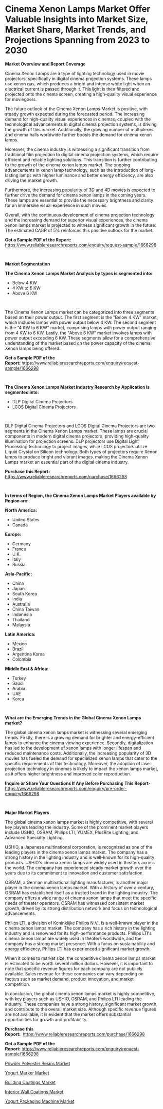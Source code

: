 <p><h1>Cinema Xenon Lamps Market Offer Valuable Insights into Market Size, Market Share, Market Trends, and Projections Spanning from 2023 to 2030</h1></p><p><strong>Market Overview and Report Coverage</strong></p>
<p><p>Cinema Xenon Lamps are a type of lighting technology used in movie projectors, specifically in digital cinema projection systems. These lamps use xenon gas, which produces a bright and intense white light when an electrical current is passed through it. This light is then filtered and projected onto the cinema screen, creating a high-quality visual experience for moviegoers.</p><p>The future outlook of the Cinema Xenon Lamps Market is positive, with steady growth expected during the forecasted period. The increasing demand for high-quality visual experiences in cinemas, coupled with the technological advancements in digital cinema projection systems, is driving the growth of this market. Additionally, the growing number of multiplexes and cinema halls worldwide further boosts the demand for cinema xenon lamps.</p><p>Moreover, the cinema industry is witnessing a significant transition from traditional film projection to digital cinema projection systems, which require efficient and reliable lighting solutions. This transition is further contributing to the growth of the cinema xenon lamps market. The ongoing advancements in xenon lamp technology, such as the introduction of long-lasting lamps with higher luminance and better energy efficiency, are also driving the market growth.</p><p>Furthermore, the increasing popularity of 3D and 4D movies is expected to further drive the demand for cinema xenon lamps in the coming years. These lamps are essential to provide the necessary brightness and clarity for an immersive visual experience in such movies.</p><p>Overall, with the continuous development of cinema projection technology and the increasing demand for superior visual experiences, the cinema xenon lamps market is projected to witness significant growth in the future. The estimated CAGR of 5% reinforces this positive outlook for the market.</p></p>
<p><strong>Get a Sample PDF of the Report:</strong> <a href="https://www.reliableresearchreports.com/enquiry/request-sample/1666298">https://www.reliableresearchreports.com/enquiry/request-sample/1666298</a></p>
<p>&nbsp;</p>
<p><strong>Market Segmentation</strong></p>
<p><strong>The Cinema Xenon Lamps Market Analysis by types is segmented into:</strong></p>
<p><ul><li>Below 4 KW</li><li>4 KW to 6 KW</li><li>Above 6 KW</li></ul></p>
<p>&nbsp;</p>
<p><p>The Cinema Xenon Lamps market can be categorized into three segments based on their power output. The first segment is the "Below 4 KW" market, which includes lamps with power output below 4 KW. The second segment is the "4 KW to 6 KW" market, comprising lamps with power output ranging from 4 KW to 6 KW. Lastly, the "Above 6 KW" market involves lamps with power output exceeding 6 KW. These segments allow for a comprehensive understanding of the market based on the power capacity of the cinema Xenon lamps being offered.</p></p>
<p><strong>Get a Sample PDF of the Report:</strong>&nbsp;<a href="https://www.reliableresearchreports.com/enquiry/request-sample/1666298">https://www.reliableresearchreports.com/enquiry/request-sample/1666298</a></p>
<p>&nbsp;</p>
<p><strong>The Cinema Xenon Lamps Market Industry Research by Application is segmented into:</strong></p>
<p><ul><li>DLP Digital Cinema Projectors</li><li>LCOS Digital Cinema Projectors</li></ul></p>
<p>&nbsp;</p>
<p><p>DLP Digital Cinema Projectors and LCOS Digital Cinema Projectors are two segments in the Cinema Xenon Lamps market. These lamps are crucial components in modern digital cinema projectors, providing high-quality illumination for projection screens. DLP projectors use Digital Light Processing technology to project images, while LCOS projectors utilize Liquid Crystal on Silicon technology. Both types of projectors require Xenon lamps to produce bright and vibrant images, making the Cinema Xenon Lamps market an essential part of the digital cinema industry.</p></p>
<p><strong>Purchase this Report:</strong>&nbsp; <a href="https://www.reliableresearchreports.com/purchase/1666298">https://www.reliableresearchreports.com/purchase/1666298</a></p>
<p>&nbsp;</p>
<p><strong>In terms of Region, the Cinema Xenon Lamps Market Players available by Region are:</strong></p>
<p>
    <p> <strong> North America: </strong>
        <ul>
            <li>United States</li>
            <li>Canada</li>
        </ul>
        </p> 
    <p> <strong> Europe: </strong>
        <ul>
            <li>Germany</li>
            <li>France</li>
            <li>U.K.</li>
            <li>Italy</li>
            <li>Russia</li>
        </ul>
        </p> 
    <p> <strong> Asia-Pacific: </strong>
        <ul>
            <li>China</li>
            <li>Japan</li>
            <li>South Korea</li>
            <li>India</li>
            <li>Australia</li>
            <li>China Taiwan</li>
            <li>Indonesia</li>
            <li>Thailand</li>
            <li>Malaysia</li>
        </ul>
        </p> 
    <p> <strong> Latin America: </strong>
        <ul>
            <li>Mexico</li>
            <li>Brazil</li>
            <li>Argentina Korea</li>
            <li>Colombia</li>
        </ul>
        </p> 
    <p> <strong> Middle East & Africa: </strong>
        <ul>
            <li>Turkey</li>
            <li>Saudi</li>
            <li>Arabia</li>
            <li>UAE</li>
            <li>Korea</li>
        </ul>
    </p>
    </p>
<p>&nbsp;</p>
<p><strong>What are the Emerging Trends in the Global Cinema Xenon Lamps market?</strong></p>
<p><p>The global cinema xenon lamps market is witnessing several emerging trends. Firstly, there is a growing demand for brighter and energy-efficient lamps to enhance the cinema viewing experience. Secondly, digitalization has led to the development of xenon lamps with longer lifespan and reduced maintenance costs. Additionally, the increasing popularity of 3D movies has fueled the demand for specialized xenon lamps that cater to the specific requirements of this technology. Moreover, the adoption of laser projection technology in cinemas is likely to impact the xenon lamps market, as it offers higher brightness and improved color reproduction.</p></p>
<p><strong>Inquire or Share Your Questions If Any Before Purchasing This Report</strong>- <a href="https://www.reliableresearchreports.com/enquiry/pre-order-enquiry/1666298">https://www.reliableresearchreports.com/enquiry/pre-order-enquiry/1666298</a></p>
<p>&nbsp;</p>
<p><strong>Major Market Players</strong></p>
<p><p>The global cinema xenon lamps market is highly competitive, with several key players leading the industry. Some of the prominent market players include USHIO, OSRAM, Philips LTI, YUMEX, PlusRite Lighting, and Advanced Specialty Lighting.</p><p>USHIO, a Japanese multinational corporation, is recognized as one of the leading players in the cinema xenon lamps market. The company has a strong history in the lighting industry and is well-known for its high-quality products. USHIO's cinema xenon lamps are widely used in theaters across the world. The company has experienced steady market growth over the years due to its commitment to innovation and customer satisfaction.</p><p>OSRAM, a German multinational lighting manufacturer, is another major player in the cinema xenon lamps market. With a history of over a century, OSRAM has established itself as a trusted brand in the lighting industry. The company offers a wide range of cinema xenon lamps that meet the specific needs of theater operators. OSRAM has witnessed consistent market growth, driven by its strong distribution network and focus on technological advancements.</p><p>Philips LTI, a division of Koninklijke Philips N.V., is a well-known player in the cinema xenon lamps market. The company has a rich history in the lighting industry and is renowned for its high-performance products. Philips LTI's cinema xenon lamps are widely used in theaters worldwide, and the company has a strong market presence. With a focus on sustainability and energy efficiency, Philips LTI has experienced significant market growth.</p><p>When it comes to market size, the competitive cinema xenon lamps market is estimated to be worth several million dollars. However, it is important to note that specific revenue figures for each company are not publicly available. Sales revenue for these companies can vary depending on factors such as market demand, product innovation, and market competition.</p><p>In conclusion, the global cinema xenon lamps market is highly competitive, with key players such as USHIO, OSRAM, and Philips LTI leading the industry. These companies have a strong history, significant market growth, and contribute to the overall market size. Although specific revenue figures are not available, it is evident that the market offers substantial opportunities for growth and profitability.</p></p>
<p><strong>Purchase this Report:</strong>&nbsp;&nbsp;<a href="https://www.reliableresearchreports.com/purchase/1666298">https://www.reliableresearchreports.com/purchase/1666298</a></p>
<p></p>
<p><strong>Get a Sample PDF of the Report:</strong>&nbsp;<a href="https://www.reliableresearchreports.com/enquiry/request-sample/1666298">https://www.reliableresearchreports.com/enquiry/request-sample/1666298</a></p>
<p><p><a href="https://github.com/kuntayevaz/Market-Research-Report-List-1/blob/main/powder-polyester-resins-market.md">Powder Polyester Resins Market</a></p><p><a href="https://www.linkedin.com/pulse/decoding-yogurt-marker-market-deep-dive-latest-trends-05n2c/">Yogurt Marker Market</a></p><p><a href="https://medium.com/@nathanl41025/building-coatings-market-size-growth-forecast-2023-2030-9f30b727f1cd">Building Coatings Market</a></p><p><a href="https://medium.com/@maryg156987/interior-wall-coatings-market-size-growth-forecast-2023-2030-164abc84928e">Interior Wall Coatings Market</a></p><p><a href="https://www.linkedin.com/pulse/yogurt-packaging-machine-market-size-share-amp-trends-analysis-jdsjc/">Yogurt Packaging Machine Market</a></p></p>